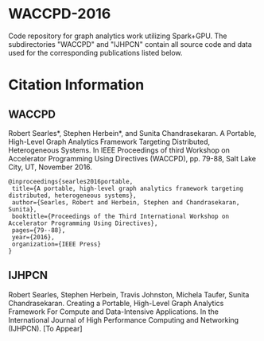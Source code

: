 # WACCPD-2016
Code repository for graph analytics work utilizing Spark+GPU. The subdirectories "WACCPD" and "IJHPCN" contain all source code and data used for the corresponding publications listed below.
# Citation Information
## WACCPD
Robert Searles\*, Stephen Herbein\*, and Sunita Chandrasekaran. A Portable, High-Level Graph Analytics Framework Targeting Distributed, Heterogeneous Systems. In IEEE Proceedings of third Workshop on Accelerator Programming Using Directives (WACCPD), pp. 79-88, Salt Lake City, UT, November 2016.
```
@inproceedings{searles2016portable,
 title={A portable, high-level graph analytics framework targeting distributed, heterogeneous systems},
 author={Searles, Robert and Herbein, Stephen and Chandrasekaran, Sunita},
 booktitle={Proceedings of the Third International Workshop on Accelerator Programming Using Directives},
 pages={79--88},
 year={2016},
 organization={IEEE Press}
}
```
## IJHPCN
Robert Searles, Stephen Herbein, Travis Johnston, Michela Taufer, Sunita Chandrasekaran. Creating a Portable, High-Level Graph Analytics Framework For Compute and Data-Intensive Applications. In the International Journal of High Performance Computing and Networking (IJHPCN). [To Appear]
